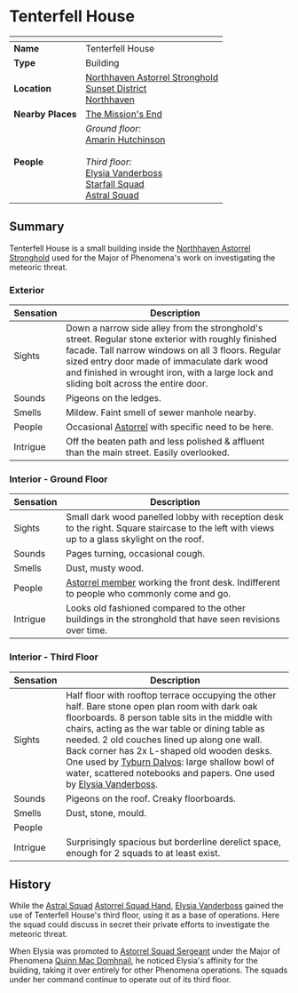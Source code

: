 # Tenterfell House

| []() | |
| --- | --- |
| **Name** | Tenterfell House |
| **Type** | Building |
| **Location** | [Northhaven Astorrel Stronghold](../strongholds/northhaven-astorrel-stronghold.md)<br>[Sunset District](../districts/sunset-district.md)<br>[Northhaven](../cities/northhaven.md) |
| **Nearby Places** | [The Mission's End](inns-taverns/the-missions-end.md) |
| **People** | *Ground floor:*<br>[Amarin Hutchinson](../../characters/amarin-hutchinson.md)<br><br>*Third floor:*<br>[Elysia Vanderboss](../../characters/elysia-vanderboss.md)<br>[Starfall Squad](../../organisations/astorrel/squads/starfall-squad.md)<br>[Astral Squad](../../organisations/astorrel/squads/astral-squad.md)<br> |

## Summary

Tenterfell House is a small building inside the [Northhaven Astorrel Stronghold](../strongholds/northhaven-astorrel-stronghold.md) used for the Major of Phenomena's work on investigating the meteoric threat.

### Exterior

| Sensation | Description |
| ---- | --- |
| Sights | Down a narrow side alley from the stronghold's street. Regular stone exterior with roughly finished facade. Tall narrow windows on all 3 floors. Regular sized entry door made of immaculate dark wood and finished in wrought iron, with a large lock and sliding bolt across the entire door. |
| Sounds | Pigeons on the ledges. |
| Smells | Mildew. Faint smell of sewer manhole nearby. |
| People | Occasional [Astorrel](../../organisations/astorrel/astorrel.md) with specific need to be here. |
| Intrigue | Off the beaten path and less polished & affluent than the main street. Easily overlooked. |

### Interior - Ground Floor

| Sensation | Description |
| ---- | --- |
| Sights | Small dark wood panelled lobby with reception desk to the right. Square staircase to the left with views up to a glass skylight on the roof. |
| Sounds | Pages turning, occasional cough. |
| Smells | Dust, musty wood. |
| People | [Astorrel member](../../organisations/astorrel/ranks/astorrel-member.md) working the front desk. Indifferent to people who commonly come and go. |
| Intrigue | Looks old fashioned compared to the other buildings in the stronghold that have seen revisions over time. |

### Interior - Third Floor

| Sensation | Description |
| ---- | --- |
| Sights | Half floor with rooftop terrace occupying the other half. Bare stone open plan room with dark oak floorboards. 8 person table sits in the middle with chairs, acting as the war table or dining table as needed. 2 old couches lined up along one wall. Back corner has 2x L-shaped old wooden desks. One used by [Tyburn Dalvos](../../characters/tyburn-dalvos.md): large shallow bowl of water, scattered notebooks and papers. One used by [Elysia Vanderboss](../../characters/elysia-vanderboss.md). |
| Sounds | Pigeons on the roof. Creaky floorboards. |
| Smells | Dust, stone, mould. |
| People | |
| Intrigue | Surprisingly spacious but borderline derelict space, enough for 2 squads to at least exist. |

## History

While the [Astral Squad](../../organisations/astorrel/squads/astral-squad.md) [Astorrel Squad Hand](../../organisations/astorrel/ranks/astorrel-squad-hand.md), [Elysia Vanderboss](../../characters/elysia-vanderboss.md) gained the use of Tenterfell House's third floor, using it as a base of operations. Here the squad could discuss in secret their private efforts to investigate the meteoric threat.

When Elysia was promoted to [Astorrel Squad Sergeant](../../organisations/astorrel/ranks/astorrel-squad-sergeant.md) under the Major of Phenomena [Quinn Mac Domhnail](../../characters/quinn-mac-domhnail.md), he noticed Elysia's affinity for the building, taking it over entirely for other Phenomena operations. The squads under her command continue to operate out of its third floor.
